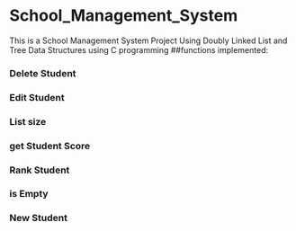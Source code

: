 # School_Management_System
This is a School Management System Project Using Doubly Linked List and Tree Data Structures using C programming
##functions implemented:
### Delete Student 
### Edit Student 
### List size
### get Student Score 
### Rank Student
### is Empty
### New Student 
